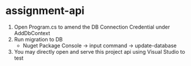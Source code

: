 # assignment-api
1. Open Program.cs to amend the DB Connection Credential under AddDbContext
2. Run migration to DB
   - Nuget Package Console -> input command -> update-database
3. You may directly open and serve this project api using Visual Studio to test
